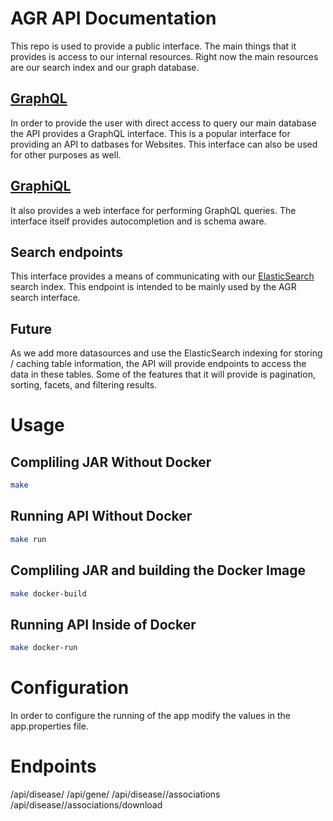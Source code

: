 # AGR API Documentation

This repo is used to provide a public interface. The main things that it provides is access to our internal resources. Right now the main resources are our search index and our graph database.

## [GraphQL](http://graphql.org/learn/)

In order to provide the user with direct access to query our main database the API provides a GraphQL interface. This is a popular interface for providing an API to datbases for Websites. This interface can also be used for other purposes as well.

## [GraphiQL](https://github.com/graphql/graphiql)

It also provides a web interface for performing GraphQL queries. The interface itself provides autocompletion and is schema aware. 

## Search endpoints

This interface provides a means of communicating with our [ElasticSearch](https://info.elastic.co) search index. This endpoint is intended to be mainly used by the AGR search interface.

## Future

As we add more datasources and use the ElasticSearch indexing for storing / caching table information, the API will provide endpoints to access the data in these tables. Some of the features that it will provide is pagination, sorting, facets, and filtering results. 

# Usage

## Compliling JAR Without Docker

```bash
make
```

## Running API Without Docker

```bash
make run
```

## Compliling JAR and building the Docker Image

```bash
make docker-build
```

## Running API Inside of Docker

```bash
make docker-run
```

# Configuration

In order to configure the running of the app modify the values in the app.properties file. 

# Endpoints
/api/disease/<disease term ID>
/api/gene/<gene ID>
/api/disease/<disease term ID>/associations
/api/disease/<disease term ID>/associations/download
